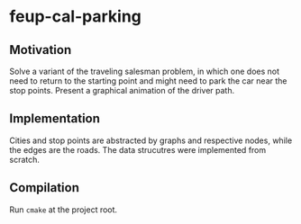 # feup-cal-parking

## Motivation
Solve a variant of the traveling salesman problem, in which one does not need to return to the starting point and might need to park the car near the stop points. Present a graphical animation of the driver path.

## Implementation
Cities and stop points are abstracted by graphs and respective nodes, while the edges are the roads. The data strucutres were implemented from scratch.

## Compilation
Run `cmake` at the project root.
